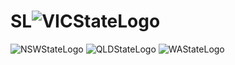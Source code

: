 # SL![VICStateLogo](https://github.com/threw000/SL/assets/128646281/a5941c8c-d86a-40eb-a1de-431b83ada0e4)
![NSWStateLogo](https://github.com/threw000/SL/assets/128646281/2f4a6c17-8737-4275-bb2f-3b92a6597ccf)
![QLDStateLogo](https://github.com/threw000/SL/assets/128646281/155dc0d0-70a7-4f9c-be08-271c2ba1c44a)
![WAStateLogo](https://github.com/threw000/SL/assets/128646281/bd27d88e-452a-4a64-bdbc-f7e840cee6e4)
